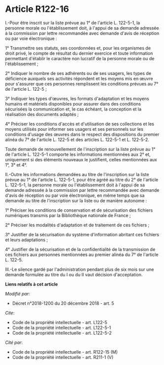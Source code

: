 # Article R122-16

I.-Pour être inscrit sur la liste prévue au 1° de l'article L. 122-5-1, la personne morale ou l'établissement doit, à l'appui
de sa demande adressée à la commission par lettre recommandée avec demande d'avis de réception ou par voie électronique : 

1° Transmettre ses statuts, ses coordonnées et, pour les organismes de droit privé, le compte de résultat du dernier exercice
et toute information permettant d'établir le caractère non lucratif de la personne morale ou de l'établissement ; 

2° Indiquer le nombre de ses adhérents ou de ses usagers, les types de déficience auxquels ses activités répondent et les
moyens mis en œuvre pour s'assurer que ces personnes remplissent les conditions prévues au 7° de l'article L. 122-5 ; 

3° Indiquer les types d'œuvres, les formats d'adaptation et les moyens humains et matériels disponibles pour assurer dans des
conditions sécurisées la communication et, le cas échéant, la conception et la réalisation des documents adaptés ; 

4° Préciser les conditions d'accès et d'utilisation de ses collections et les moyens utilisés pour informer ses usagers et
ses personnels sur les conditions d'usage des œuvres dans le respect des dispositions du premier alinéa du 7° de l'article L.
122-5 et des articles L. 122-5-1 et L. 122-5-2. 

Toute demande de renouvellement de l'inscription sur la liste prévue au 1° de l'article L. 122-5-1 comporte les informations
mentionnées aux 2° et, uniquement si des éléments nouveaux le justifient, celles mentionnées aux 1°, 3° et 4°. 

II.-Outre les informations demandées au titre de l'inscription sur la liste prévue au 1° de l'article L. 122-5-1, pour être
agréé au titre du 2° de l'article L. 122-5-1, la personne morale ou l'établissement doit à l'appui de sa demande adressée à
la commission par lettre recommandée avec demande d'avis de réception ou par voie électronique, en même temps que sa demande
au titre de l'inscription sur la liste ou de manière autonome : 

1° Préciser les conditions de conservation et de sécurisation des fichiers numériques transmis par la Bibliothèque nationale
de France ; 

2° Préciser les modalités d'adaptation et de traitement de ces fichiers ; 

3° Justifier de la sécurisation du système d'information abritant ces fichiers et leurs adaptations ; 

4° Justifier de la sécurisation et de la confidentialité de la transmission de ces fichiers aux personnes mentionnées au
premier alinéa du 7° de l'article L. 122-5. 

III.-Le silence gardé par l'administration pendant plus de six mois sur une demande formulée au titre du I ou du II vaut
décision d'acceptation.

**Liens relatifs à cet article**

_Modifié par_:

  - Décret n°2018-1200 du 20 décembre 2018 - art. 5

_Cite_:

  - Code de la propriété intellectuelle - art. L122-5
  - Code de la propriété intellectuelle - art. L122-5-1
  - Code de la propriété intellectuelle - art. L122-5-2

_Cité par_:

  - Code de la propriété intellectuelle - art. R122-15 (M)
  - Code de la propriété intellectuelle - art. R211-1 (V)
